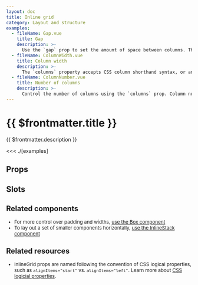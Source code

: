 ```yaml
---
layout: doc
title: Inline grid
category: Layout and structure
examples:
  - fileName: Gap.vue
    title: Gap
    description: >-
      Use the `gap` prop to set the amount of space between columns. The `gap` prop supports responsive spacing with the [Breakpoints tokens](https://polaris.shopify.com/tokens/breakpoints).
  - fileName: ColumnWidth.vue
    title: Column width
    description: >-
      The `columns` property accepts CSS column shorthand syntax, or an array of strings mapping to common widths in the admin such as `oneThird`, `oneHalf`, and `twoThirds`. For responsive columns, use the same syntax passed into an object with the breakpoints.
  - fileName: ColumnNumber.vue
    title: Number of columns
    description: >-
      Control the number of columns using the `columns` prop. Column numbers can be responsively set using the [Breakpoints tokens](https://polaris.shopify.com/tokens/breakpoints).
---
```


# {{ $frontmatter.title }}

<Lede>

{{ $frontmatter.description }}

</Lede>

<Examples>

<<< ./[examples]

</Examples>

## Props

<PropsTable />

## Slots

<SlotsTable />

<div style="font-size: 0.8125rem">

## Related components

- For more control over padding and widths, [use the Box component](/components/Box)
- To lay out a set of smaller components horizontally, [use the InlineStack component](/components/InlineStack)

## Related resources

- InlineGrid props are named following the convention of CSS logical properties, such as `alignItems="start"` vs. `alignItems="left"`. Learn more about [CSS logicial properties](https://developer.mozilla.org/en-US/docs/Web/CSS/CSS_Logical_Properties).

</div>
